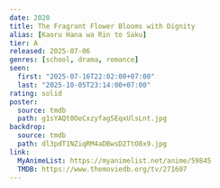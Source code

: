 ```yaml
---
date: 2020
title: The Fragrant Flower Blooms with Dignity
alias: [Kaoru Hana wa Rin to Saku]
tier: A
released: 2025-07-06
genres: [school, drama, romance]
seen:
  first: "2025-07-16T22:02:00+07:00"
  last: "2025-10-05T23:14:00+07:00"
rating: solid
poster:
  source: tmdb
  path: g1sYAQt0OeCxzyfagSEqxUlsLnt.jpg
backdrop:
  source: tmdb
  path: dl3pdT1NZiqRM4aDBwsD2TtO8x9.jpg
link:
  MyAnimeList: https://myanimelist.net/anime/59845
  TMDB: https://www.themoviedb.org/tv/271607
---
```

